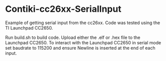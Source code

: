 # Contiki-cc26xx-SerialInput
Example of getting serial input from the cc26xx. Code was tested using the TI Launchpad CC2650.

Run build.sh to build code. Upload either the .elf or .hex file to the Launchpad CC2650. To interact with the Launchpad CC2650 in serial mode set baudrate to 115200 and ensure Newline is inserted at the end of each input. 
